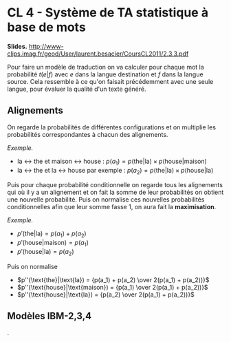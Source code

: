 # CL 4 - Système de TA statistique à base de mots

**Slides.** <http://www-clips.imag.fr/geod/User/laurent.besacier/CoursCL2011/2.3.3.pdf>

Pour faire un modèle de traduction on va calculer pour chaque mot la probabilité $t(e|f)$ avec $e$ dans la langue destination et $f$ dans la langue source. Cela ressemble à ce qu'on faisait précédemment avec une seule langue, pour évaluer la qualité d'un texte généré.


## Alignements

On regarde la probabilités de différentes configurations et on multiplie les probabilités correspondantes à chacun des alignements.

*Exemple.*

- la $\leftrightarrow$ the et maison $\leftrightarrow$ house : $p(a_1) = p(\text{the}|\text{la}) \times p(\text{house}|\text{maison})$
- la $\leftrightarrow$ the et la $\leftrightarrow$ house par exemple : $p(a_2) = p(\text{the}|\text{la}) \times p(\text{house}|\text{la})$

Puis pour chaque probabilité conditionnelle on regarde tous les alignements qui où il y a un alignement et on fait la somme de leur probabilités on obtient une nouvelle probabilité. Puis on normalise ces nouvelles probabilités conditionnelles afin que leur somme fasse 1, on aura fait la **maximisation**.

*Exemple.*

- $p'(\text{the}|\text{la}) = p(a_1) + p(a_2)$
- $p'(\text{house}|\text{maison}) = p(a_1)$
- $p'(\text{house}|\text{la}) = p(a_2)$

Puis on normalise

- $p''(\text{the}|\text{la}) = {p(a_1) + p(a_2) \over 2(p(a_1) + p(a_2))}$
- $p''(\text{house}|\text{maison}) = {p(a_1) \over 2(p(a_1) + p(a_2))}$
- $p''(\text{house}|\text{la}) = {p(a_2) \over 2(p(a_1) + p(a_2))}$

## Modèles IBM-2,3,4





.
